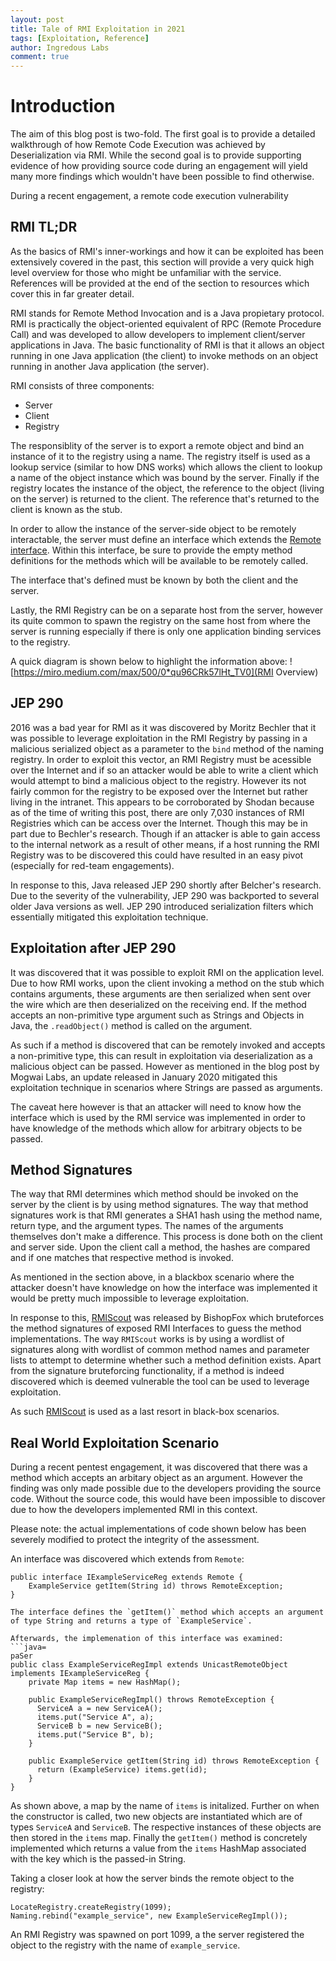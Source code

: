 ```yaml
---
layout: post
title: Tale of RMI Exploitation in 2021
tags: [Exploitation, Reference]
author: Ingredous Labs
comment: true
---
```


# Introduction
The aim of this blog post is two-fold. The first goal is to provide a detailed walkthrough of how Remote Code Execution was achieved by Deserialization via RMI. While the second goal is to provide supporting evidence of how providing source code during an engagement will yield many more findings which wouldn't have been possible to find otherwise.

During a recent engagement, a remote code execution vulnerability 

## RMI TL;DR
As the basics of RMI's inner-workings and how it can be exploited has been extensively covered in the past, this section will provide a very quick high level overview for those who might be unfamiliar with the service. References will be provided at the end of the section to resources which cover this in far greater detail.

RMI stands for Remote Method Invocation and is a Java propietary protocol. RMI is practically the object-oriented equivalent of RPC (Remote Procedure Call) and was developed to allow developers to implement client/server applications in Java. The basic functionality of RMI is that it allows an object running in one Java application (the client) to invoke methods on an object running in another Java application (the server).

RMI consists of three components:
- Server
- Client
- Registry

The responsiblity of the server is to export a remote object and bind an instance of it to the registry using a name. The registry itself is used as a lookup service (similar to how DNS works) which allows the client to lookup a name of the object instance which was bound by the server. Finally if the registry locates the instance of the object, the reference to the object (living on the server) is returned to the client. The reference that's returned to the client is known as the stub.

In order to allow the instance of the server-side object to be remotely interactable, the server must define an interface which extends the [Remote interface](https://docs.oracle.com/javase/7/docs/api/java/rmi/Remote.html#:~:text=The%20Remote%20interface%20serves%20to,rmi.). Within this interface, be sure to provide the empty method definitions for the methods which will be available to be remotely called.

The interface that's defined must be known by both the client and the server. 

Lastly, the RMI Registry can be on a separate host from the server, however its quite common to spawn the registry on the same host from where the server is running especially if there is only one application binding services to the registry.

A quick diagram is shown below to highlight the information above:
![https://miro.medium.com/max/500/0*qu96CRk57lHt_TV0](RMI Overview)

## JEP 290
2016 was a bad year for RMI as it was discovered by Moritz Bechler that it was possible to leverage exploitation in the RMI Registry by passing in a malicious serialized object as a parameter to the `bind` method of the naming registry. In order to exploit this vector, an RMI Registry must be acessible over the Internet and if so an attacker would be able to write a client which would attempt to bind a malicious object to the registry. However its not fairly common for the registry to be exposed over the Internet but rather living in the intranet. This appears to be corroborated by Shodan because as of the time of writing this post, there are only 7,030 instances of RMI Registries which can be access over the Internet. Though this may be in part due to Bechler's research. Though if an attacker is able to gain access to the internal network as a result of other means, if a host running the RMI Registry was to be discovered this could have resulted in an easy pivot (especially for red-team engagements).

In response to this, Java released JEP 290 shortly after Belcher's research. Due to the severity of the vulnerability, JEP 290 was backported to several older Java versions as well. JEP 290 introduced serialization filters which essentially mitigated this exploitation technique.

## Exploitation after JEP 290
It was discovered that it was possible to exploit RMI on the application level. Due to how RMI works, upon the client invoking a method on the stub which contains arguments, these arguments are then serialized when sent over the wire which are then deserialized on the receiving end. If the method accepts an non-primitive type argument such as Strings and Objects in Java, the `.readObject()` method is called on the argument. 

As such if a method is discovered that can be remotely invoked and accepts a non-primitive type, this can result in exploitation via deserialization as a malicious object can be passed.  However as mentioned in the blog post by Mogwai Labs, an update released in January 2020 mitigated this exploitation technique in scenarios where Strings are passed as arguments. 

The caveat here however is that an attacker will need to know how the interface which is used by the RMI service was implemented in order to have knowledge of the methods which allow for arbitrary objects to be passed.

## Method Signatures
The way that RMI determines which method should be invoked on the server by the client is by using method signatures. The way that method signatures work is that RMI generates a SHA1 hash using the method name, return type, and the argument types. The names of the arguments themselves don't make a difference. This process is done both on the client and server side. Upon the client call a method, the hashes are compared and if one matches that respective method is invoked. 

As mentioned in the section above, in a blackbox scenario where the attacker doesn't have knowledge on how the interface was implemented it would be pretty much impossible to leverage exploitation.

In response to this, [RMIScout](https://github.com/BishopFox/rmiscout) was released by BishopFox which bruteforces the method signatures of exposed RMI Interfaces to guess the method implementations. The way `RMIScout` works is by using a wordlist of signatures along with wordlist of common method names and parameter lists to attempt to determine whether such a method definition exists. Apart from the signature bruteforcing functionality, if a method is indeed discovered which is deemed vulnerable the tool can be used to leverage exploitation.

As such [RMIScout](https://github.com/BishopFox/rmiscout) is used as a last resort in black-box scenarios.

## Real World Exploitation Scenario
During a recent pentest engagement, it was discovered that there was a method which accepts an arbitary object as an argument. However the finding was only made possible due to the developers providing the source code. Without the source code, this would have been impossible to discover due to how the developers implemented RMI in this context.

Please note: the actual implementations of code shown below has been severely modified to protect the integrity of the assessment.

An interface was discovered which extends from `Remote`:
```java=
public interface IExampleServiceReg extends Remote {
    ExampleService getItem(String id) throws RemoteException;
}

The interface defines the `getItem()` method which accepts an argument of type String and returns a type of `ExampleService`.

Afterwards, the implemenation of this interface was examined:
```java=
paSer
public class ExampleServiceRegImpl extends UnicastRemoteObject implements IExampleServiceReg {
    private Map items = new HashMap();

    public ExampleServiceRegImpl() throws RemoteException { 
      ServiceA a = new ServiceA();
      items.put("Service A", a);
      ServiceB b = new ServiceB();
      items.put("Service B", b);
    }

    public ExampleService getItem(String id) throws RemoteException {
      return (ExampleService) items.get(id);
    }
}
```

As shown above, a map by the name of `items` is initalized. Further on when the constructor is called, two new objects are instantiated which are of types `ServiceA` and `ServiceB`. The respective instances of these objects are then stored in the `items` map. Finally the `getItem()` method is concretely implemented which returns a value from the `items` HashMap associated with the key which is the passed-in String.

Taking a closer look at how the server binds the remote object to the registry:

```java=
LocateRegistry.createRegistry(1099);
Naming.rebind("example_service", new ExampleServiceRegImpl());
```

An RMI Registry was spawned on port 1099, a the server registered the object to the registry with the name of `example_service`.

